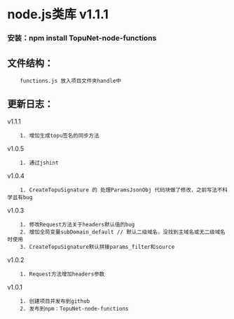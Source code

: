 # node.js类库 v1.1.1
### 安装：npm install TopuNet-node-functions

文件结构：
-------------
        functions.js 放入项目文件夹handle中

更新日志：
-------------
v1.1.1

        1. 增加生成topu签名的同步方法

v1.0.5

        1. 通过jshint

v1.0.4

        1. CreateTopuSignature 的 处理ParamsJsonObj 代码块做了修改，之前写法不科学且有bug

v1.0.3

        1. 修改Request方法关于headers默认值的bug
        2. 增加全局变量subDomain_default // 默认二级域名，没找到主域名或无二级域名时使用
        3. CreateTopuSignature默认拼接params_filter和source

v1.0.2

        1. Request方法增加headers参数

v1.0.1

        1. 创建项目并发布到github
        2. 发布到npm：TopuNet-node-functions
